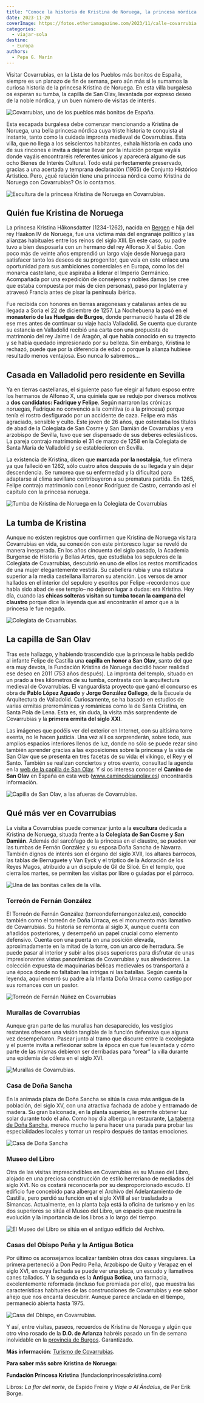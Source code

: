 ```yaml
---
title: "Conoce la historia de Kristina de Noruega, la princesa nórdica que yace en Covarrubias"
date: 2023-11-20
coverImage: https://fotos.etheriamagazine.com/2023/11/calle-covarrubia.jpg
categories: 
  - viajar-sola
destino: 
  - Europa
authors: 
  - Pepa G. Marín
---
```


Visitar Covarrubias, en la Lista de los Pueblos más bonitos de España, siempre es un 
planazo de fin de semana, pero aún más si le sumamos la curiosa historia de la princesa 
Kristina de Noruega. En esta villa burgalesa os esperan su tumba, la capilla de San 
Olav, levantada por expreso deseo de la noble nórdica, y un buen número de visitas de 
interés. 

![Covarrubias, uno de los pueblos más bonitos de España.](https://fotos.etheriamagazine.com/2023/11/covarrubias.jpg "Covarrubias, uno de los pueblos más bonitos de España. © Etheria Magazine")

Esta escapada burgalesa debe comenzar mencionando a Kristina de Noruega, una bella 
princesa nórdica cuya triste historia te conquista al instante, tanto como la cuidada 
impronta medieval de Covarrubias. Esta villa, que no llega a los seiscientos habitantes, 
exhala historia en cada uno de sus rincones e invita a dejarse llevar por la intuición 
porque vayáis donde vayáis encontraréis referentes únicos y aparecerá alguno de sus ocho 
Bienes de Interés Cultural. Todo está perfectamente preservado, gracias a una acertada y 
temprana declaración (1965) de Conjunto Histórico Artístico. Pero, ¿qué relación tiene 
una princesa nórdica como Kristina de Noruega con Covarrubias? Os lo contamos. 

![Escultura de la princesa Kristina de Noruega en Covarrubias.](https://fotos.etheriamagazine.com/2023/11/kristina-noruega-covarrubias.jpg "Escultura de la princesa Kristina de Noruega en Covarrubias. © Etheria Magazine")

## Quién fue Kristina de Noruega

La princesa Kristina Håkonsdatter (1234-1262), nacida en [Bergen](https://etheriamagazine.com/2020/01/24/que-ver-en-noruega-trondheim-bergen-y-oslo/) 
e hija del rey Haakon IV de Noruega, fue una víctima más del engranaje político y las 
alianzas habituales entre los reinos del siglo XIII. En este caso, su padre tuvo a bien 
desposarla con un hermano del rey Alfonso X el Sabio. Con poco más de veinte años 
emprendió un largo viaje desde Noruega para satisfacer tanto los deseos de su 
progenitor, que veía en este enlace una oportunidad para sus ambiciones comerciales en 
Europa, como los del monarca castellano, que aspiraba a liderar el Imperio Germánico. 
Acompañada por una expedición de consejeros y nobles damas (se cree que estaba compuesta 
por más de cien personas), pasó por Inglaterra y atravesó Francia antes de pisar la 
península ibérica. 

Fue recibida con honores en tierras aragonesas y catalanas antes de su llegada a Soria 
el 22 de diciembre de 1257. La Nochebuena la pasó en el **monasterio de las Huelgas** 
**de Burgos**, donde permaneció hasta el 28 de ese mes antes de continuar su viaje hacia 
Valladolid. Se cuenta que durante su estancia en Valladolid recibió una carta con una 
propuesta de matrimonio del rey Jaime I de Aragón, al que había conocido en su trayecto 
y se había quedado impresionado por su belleza. Sin embargo, Kristina le rechazó, puede 
que por la diferencia de edad o porque la alianza hubiese resultado menos ventajosa. Eso 
nunca lo sabremos... 

## Casada en Valladolid pero residente en Sevilla

Ya en tierras castellanas, el siguiente paso fue elegir al futuro esposo entre los 
hermanos de Alfonso X, una quiniela que se redujo por diversos motivos a **dos 
candidatos: Fadrique y Felipe**. Según narraron las crónicas noruegas, Fadrique no 
convenció a la comitiva (o a la princesa) porque tenía el rostro desfigurado por un 
accidente de caza. Felipe era más agraciado, sensible y culto. Este joven de 26 años, 
que ostentaba los títulos de abad de la Colegiata de San Cosme y San Damián de 
Covarrubias y era arzobispo de Sevilla, tuvo que ser dispensado de sus deberes 
eclesiásticos. La pareja contrajo matrimonio el 31 de marzo de 1258 en la Colegiata de 
Santa María de Valladolid y se establecieron en Sevilla. 

La existencia de Kristina, dicen que **marcada por la nostalgia**, fue efímera ya que 
falleció en 1262, sólo cuatro años después de su llegada y sin dejar descendencia. Se 
rumorea que su enfermedad y la dificultad para adaptarse al clima sevillano 
contribuyeron a su prematura partida. En 1265, Felipe contrajo matrimonio con Leonor 
Rodríguez de Castro, cerrando así el capítulo con la princesa noruega. 

![Tumba de Kristina de Noruega en la Colegiata de Covarrubias](https://fotos.etheriamagazine.com/2023/11/covarrubias-colegiata-tumba-Kristina-wikipedia.jpg "Tumba de Kristina de Noruega en la Colegiata de Covarrubias. © Ecelan CC BY-SA 4.0")

## La tumba de Kristina

Aunque no existen registros que confirmen que Kristina de Noruega visitara Covarrubias 
en vida, su conexión con este pintoresco lugar se reveló de manera inesperada. En los 
años cincuenta del siglo pasado, la Academia Burgense de Historia y Bellas Artes, que 
estudiaba los sepulcros de la Colegiata de Covarrubias, descubrió en uno de ellos los 
restos momificados de una mujer elegantemente vestida. Su cabellera rubia y una estatura 
superior a la media castellana llamaron su atención. Los versos de amor hallados en el 
interior del sepulcro y escritos por Felipe –recordemos que había sido abad de ese 
templo– no dejaron lugar a dudas: era Kristina. Hoy día, cuando las **chicas solteras 
visitan su tumba tocan la campana del claustro** porque dice la leyenda que así 
encontrarán el amor que a la princesa le fue negado. 

![Colegiata de Covarrubias.](https://fotos.etheriamagazine.com/2023/11/colegiata-covarrubias.jpg "Colegiata de Covarrubias. © Etheria Mag.")

## La capilla de San Olav

Tras este hallazgo, y habiendo trascendido que la princesa le había pedido al infante 
Felipe de Castilla una **capilla en honor a San Olav**, santo del que era muy devota, la 
Fundación Kristina de Noruega decidió hacer realidad ese deseo en 2011 (753 años 
después). La impronta del templo, situado en un prado a tres kilómetros de su tumba, 
contrasta con la arquitectura medieval de Covarrubias. El vanguardista proyecto que ganó 
el concurso es obra de **Pablo López Aguado** y **Jorge González Gallego**, de la 
Escuela de Arquitectura de Valladolid. Curiosamente, se ha basado en estudios de varias 
ermitas prerrománicas y románicas como la de Santa Cristina, en Santa Pola de Lena. Esta 
es, sin duda, la visita más sorprendente de Covarrubias y la **primera ermita del siglo 
XXI**. 

Las imágenes que podéis ver del exterior en Internet, con su altísima torre exenta, no 
le hacen justicia. Una vez allí os sorprenderán, sobre todo, sus amplios espacios 
interiores llenos de luz, donde no sólo se puede rezar sino también aprender gracias a 
las exposiciones sobre la princesa y la vida de San Olav que se presenta en tres facetas 
de su vida: el vikingo, el Rey y el Santo. También se realizan conciertos y otros 
evento, consultad la agenda en la [web de la capilla de San 
Olav](https://www.capilladesanolav.com/). Y si os interesa conocer el **Camino de San 
Olav** en España en esta web (www.caminodesanolav.es) encontraréis información. 

![Capilla de San Olav, a las afueras de Covarrubias.](https://fotos.etheriamagazine.com/2023/11/capilla-san-olav-covarrubias.jpg "Capilla de San Olav, en el valle de Lobos, a 3 km de Covarrubias. © Turismo Rural Arlanza")

## Qué más ver en Covarrubias

La visita a Covarrubias puede comenzar junto a la **escultura** dedicada a Kristina de 
Noruega, situada frente a la **Colegiata de San Cosme y San Damián**. Además del 
sarcófago de la princesa en el claustro, se pueden ver las tumbas de Fernán González y 
su esposa Doña Sancha de Navarra. También dignos de interés son el órgano del siglo 
XVII, los altares barrocos, las tablas de Berruguete y Van Eyck y el tríptico de la 
Adoración de los Reyes Magos, atribuido a un discípulo de Gil de Siloé. En el templo, 
que cierra los martes, se permiten las visitas por libre o guiadas por el párroco. 

![Una de las bonitas calles de la villa.](https://fotos.etheriamagazine.com/2023/11/calle-covarrubia.jpg "Una de las bonitas calles de la villa con el Museo del Libro al fondo. © Turismo Covarrubias")

### Torreón de Fernán González

El Torreón de Fernán González (torreondefernangonzalez.es), conocido también como el 
torreón de Doña Urraca, es el monumento más llamativo de Covarrubias. Su historia se 
remonta al siglo X, aunque cuenta con añadidos posteriores, y desempeñó un papel crucial 
como elemento defensivo. Cuenta con una puerta en una posición elevada, aproximadamente 
en la mitad de la torre, con un arco de herradura. Se puede pasar al interior y subir a 
los pisos superiores para disfrutar de unas impresionantes vistas panorámicas de 
Covarrubias y sus alrededores. La colección expuesta de maquinarias bélicas medievales 
os transportará a una época donde no faltaban las intrigas ni las batallas. Según cuenta 
la leyenda, aquí encerró su padre a la Infanta Doña Urraca como castigo por sus romances 
con un pastor. 

![Torreón de Fernán Núñez en Covarrubias](https://fotos.etheriamagazine.com/2023/11/covarrubias-torreon-fernan-nunez.jpg "Crucero y torreón de Fernán Núñez. © Turismo Covarrubias")

### Murallas de Covarrubias

Aunque gran parte de las murallas han desaparecido, los vestigios restantes ofrecen una 
visión tangible de la función defensiva que alguna vez desempeñaron. Pasear junto al 
tramo que discurre entre la excolegiata y el puente invita a reflexionar sobre la época 
en que fue levantada y cómo parte de las mismas debieron ser derribadas para “orear” la 
villa durante una epidemia de cólera en el siglo XVI. 

![Murallas de Covarrubias.](https://fotos.etheriamagazine.com/2023/11/covarrubias-muralla.jpg "Murallas de Covarrubias junto al río Arlanza. © Etheria Mag.")

### Casa de Doña Sancha

En la animada plaza de Doña Sancha se sitúa la casa más antigua de la población, del 
siglo XV, con una atractiva fachada de adobe y entramado de madera. Su gran balconada, 
en la planta superior, le permite obtener luz solar durante todo el año. Como hoy día 
alberga un restaurante, [La taberna de Doña Sancha](https://tabernadonasancha.es/), 
merece mucho la pena hacer una parada para probar las especialidades locales y tomar un 
respiro después de tantas emociones. 

![Casa de Doña Sancha](https://fotos.etheriamagazine.com/2023/11/casa-dona-sancha-covarrubia.jpg "Casa de Doña Sancha. © Turismo Covarrubias")

### Museo del Libro

Otra de las visitas imprescindibles en Covarrubias es su Museo del Libro, alojado en una 
preciosa construcción de estilo herreriano de mediados del siglo XVI. No os costará 
reconocerla por su desproporcionado escudo. El edificio fue concebido para albergar el 
Archivo del Adelantamiento de Castilla, pero perdió su función en el siglo XVIII al ser 
trasladado a Simancas. Actualmente, en la planta baja está la oficina de turismo y en 
las dos superiores se sitúa el Museo del Libro, un espacio que muestra la evolución y la 
importancia de los libros a lo largo del tiempo. 

![El Museo del Libro se sitúa en el antiguo edificio del Archivo.](https://fotos.etheriamagazine.com/2023/11/covarrubias-museo-libro.jpg "El Museo del Libro se sitúa en el antiguo edificio del Archivo. © Etheria Mag.")

### Casas del Obispo Peña y la Antigua Botica

Por último os aconsejamos localizar también otras dos casas singulares. La primera 
perteneció a Don Pedro Peña, Arzobispo de Quito y Verapaz en el siglo XVI, en cuya 
fachada se puede ver una placa, un escudo y llamativos canes tallados. Y la segunda es 
la **Antigua Botica**, una farmacia, excelentemente reformada (incluso fue premiada por 
ello), que muestra las características habituales de las construcciones de Covarrubias y 
ese sabor añejo que nos encanta descubrir. Aunque parece anclada en el tiempo, 
permaneció abierta hasta 1975. 

![Casa del Obispo, en Covarrubias.](https://fotos.etheriamagazine.com/2023/11/casa-obispo-covarrubias.jpg "Casa del Obispo Peña. © Turismo Covarrubias")

Y así, entre visitas, paseos, recuerdos de Kristina de Noruega y algún que otro vino 
rosado de la **D.O. de Arlanza** habréis pasado un fin de semana inolvidable en la [provincia 
de Burgos](https://etheriamagazine.com/2022/06/24/burgos-subterraneo/). Garantizado. 

**Más información**: [Turismo de Covarrubias](https://covarrubias.es/). 

**Para saber más sobre Kristina de Noruega:** 

**Fundación Princesa Kristina** (fundacionprincesakristina.com) 

Libros: _La flor del norte_, de Espido Freire y _Viaje a Al Ándalus_, de Per Erik Borge.
